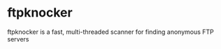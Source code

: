 ftpknocker
==========

ftpknocker is a fast, multi-threaded scanner for finding anonymous FTP servers
